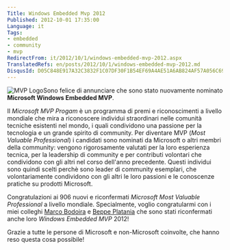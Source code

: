 ```yaml
---
Title: Windows Embedded Mvp 2012
Published: 2012-10-01 17:35:00
Language: it
Tags:
- embedded
- community
- mvp
RedirectFrom: it/2012/10/1/windows-embedded-mvp-2012.aspx
TranslatedRefs: en/posts/2012/10/1/windows-embedded-mvp-2012.md
DisqusId: D05C848E917A32C3832F1C07DF30F1B54EF69A4AE51A6AB824AF57A056C69972
---
```

![MVP Logo](http://lh5.ggpht.com/-cy7QRmszQWY/TogxXIYQUII/AAAAAAAAALI/R66VqybZJ6Y/MVP_Horizontal_FullColor%25255B6%25255D.jpg?imgmax=800)Sono felice di annunciare che sono stato nuovamente nominato **Microsoft Windows Embedded MVP**.

Il *Microsoft MVP Progam* è un programma di premi e riconoscimenti a livello mondiale che mira a riconoscere individui straordinari nelle comunità tecniche esistenti nel mondo, i quali condividono una passione per la tecnologia e un grande spirito di community. Per diventare MVP (*Most Valuable Professional*) i candidati sono nominati da Microsoft o altri membri della community: vengono rigorosamente valutati per la loro esperienza tecnica, per la leadership di community e per contributi volontari che condividono con gli altri nel corso dell'anno precedente. Questi individui sono quindi scelti perchè sono leader di community esemplari, che volontariamente condividono con gli altri le loro passioni e le conoscenze pratiche su prodotti Microsoft.

Congratulazioni ai 906 nuovi e riconfermati *Microsoft Most Valuable Professional* a livello mondiale. Specialmente, voglio congratularmi con i miei colleghi <a href="http://marcobodoira.blogspot.com/">Marco Bodoira</a> e <a href="http://blog.bepseng.it/">Beppe Platania</a> che sono stati riconfermati anche loro *Windows Embedded MVP* 2012!

Grazie a tutte le persone di Microsoft e non-Microsoft coinvolte, che hanno reso questa cosa possibile!